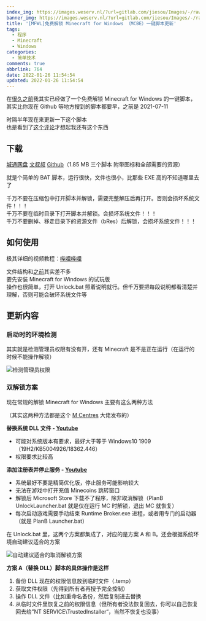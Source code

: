 ```yaml
---
index_img: https://images.weserv.nl/?url=gitlab.com/jiesou/Images/-/raw/main/Markor/2022/03/253-cover-MFWL免费解锁-Minecraft-for-Windows-（MCBE）一键脚本更新.png
banner_img: https://images.weserv.nl/?url=gitlab.com/jiesou/Images/-/raw/main/Markor/2022/03/253-cover-MFWL免费解锁-Minecraft-for-Windows-（MCBE）一键脚本更新.png
title: '[MFWL]免费解锁 Minecraft for Windows （MCBE）一键脚本更新'
tags:
  - 程序
  - Minecraft
  - Windows
categories:
  - 简单技术
comments: true
abbrlink: 764
date: 2022-01-26 11:54:54
updated: 2022-01-26 11:54:54
---
```


在[很久之前](https://www.jiecs.top/archives/42)我其实已经做了一个免费解锁 Minecraft for Windows 的一键脚本，其实比你现在 Github 等地方搜到的脚本都要早，之前是 2021-07-11

时隔半年现在来更新一下这个脚本  
也是看到了[这个评论](https://www.jiecs.top/archives/42#comment-68)才想起我还有这个东西


## 下载


[城通网盘](http://ctpan.jiecs.top/f/32856022-540848979-692448) [文叔叔](https://wss1.cn/f/7hl47fat6vi) [Github](https://github.com/jiesou/MFWL-Minecraft-For-Windows-Unlock-Launcher)（1.85 MB 三个脚本 附带图标和全部需要的资源）

就是个简单的 BAT 脚本，运行很快，文件也很小，比那些 EXE 高的不知道哪里去了

千万不要在压缩包中打开脚本并解锁，需要完整解压后再打开。否则会损坏系统文件！！！  
千万不要在临时目录下打开脚本并解锁。会损坏系统文件！！！  
千万不要删掉、移走目录下的资源文件（bRes）后解锁，会损坏系统文件！！！

## 如何使用

极其详细的视频教程：[哔哩哔哩](https://b23.tv/av678704109)

文件结构和[之前](https://www.jiecs.top/archives/42?_pro=v2:26:0.545:0.457)其实差不多  
要先安装 Minecraft for Windows 的试玩版  
操作也很简单，打开 Unlock.bat 照着说明就行。但千万要把每段说明都看清楚并理解，否则可能会破环系统文件等

## 更新内容

### 启动时的环境检测

其实就是检测管理员权限有没有开，还有 Minecraft 是不是正在运行（在运行的时候不能操作解锁）

![检测管理员权限](https://s4.ax1x.com/2022/01/26/7OFTXT.png)

### 双解锁方案

现在常规的解锁 Minecraft for Windows 主要有这么两种方法

（其实这两种方法都是这个 [M Centres](https://www.youtube.com/channel/UCgaludRTCVuByNy6Gx7AknQ) 大佬发布的）

**替换系统 DLL 文件 - [Youtube](https://youtu.be/im70pl_1Rpg)**

*   可能对系统版本有要求，最好大于等于 Windows10 1909（19H2/KB5004926/18362.446）
*   权限要求比较高

**添加注册表并停止服务 - [Youtube](https://youtu.be/sPGVLC5GWGI)**

*   系统最好不要是精简优化版，停止服务可能影响较大
*   无法在游戏中打开充值 Minecoins 跳转窗口
*   解锁后 Microsoft Store 下载不了程序，除非取消解锁（PlanB UnlockLauncher.bat 就是仅在运行 MC 时解锁，退出 MC 就恢复）
*   每次启动游戏需要手动结束 Runtime Broker.exe 进程，或者用专门的启动器（就是 PlanB Launcher.bat）

在 Unlock.bat 里，这两个方案都集成了，对应的是方案 A 和 B。还会根据系统环境自动建议适合的方案

![自动建议适合的取消解锁方案](https://s4.ax1x.com/2022/01/26/7OkauT.png)

**方案 A（替换 DLL）脚本的具体操作是这样**

1.  备份 DLL 现在的权限信息放到临时文件（.temp）
2.  获取文件权限（先得到所有者再授予完全控制）
3.  操作 DLL 文件（比如重命名备份，然后复制进去替换
4.  从临时文件里恢复之前的权限信息（但所有者没法恢复回去，你可以自己恢复回去给”NT SERVICE\\TrustedInstaller“，当然不恢复也没事）